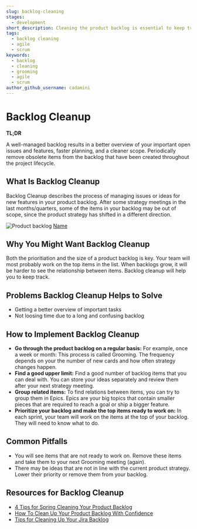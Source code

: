 ```yaml
---
slug: backlog-cleaning
stages:
  - development
short_description: Cleaning the product backlog is essential to keep track of which key product features should be developed next. 
tags:
  - backlog cleaning
  - agile
  - scrum
keywords:
  - backlog
  - cleaning
  - grooming
  - agile
  - scrum
author_github_username: cadamini
---
```


# Backlog Cleanup

**TL;DR**

A well-managed backlog results in a better overview of your important open issues and features, faster planning, and a cleaner scope. Periodically remove obsolete items from the backlog that have been created throughout the project lifecycle.

## What Is Backlog Cleanup  

Backlog Cleanup describes the process of managing issues or ideas for new features in your product backlog. After some strategy meetings in the last months/quarters, some of the items in your backlog may be out of scope, since the product strategy has shifted in a different direction.

![Product backlog](/files/backlog_cleanup.webp)
[Name](https://img.freepik.com/free-photo/close-up-sticky-note-with-product-backlog_23-2148513829.jpg)

## Why You Might Want Backlog Cleanup

Both the prioritiation and the size of a product backlog is key. Your team will most probably work on the top items in the list. 
When backlogs grow, it will be harder to see the relationship between items. Backlog cleanup will help you to keep track.

## Problems Backlog Cleanup Helps to Solve

- Getting a better overview of important tasks
- Not loosing time due to a long and confusing backlog

## How to Implement Backlog Cleanup

- **Go through the product backlog on a regular basis:** For example, once a week or month: This process is called Grooming. The frequency depends on your the number of new cards and how often strategy changes happen.
- **Find a good upper limit:** Find a good number of backlog items that you can deal with. You can store your ideas separately and review them after your next strategy meeting. 
- **Group related items:** To find relations between items, you can try to group them in Epics. Epics are your big topics that contain smaller pieces that are required to reach a goal or ship a bigger feature.
- **Prioritize your backlog and make the top items ready to work on:** In each sprint, your team will work on the items at the top of your backlog. They will need to know what to do.

## Common Pitfalls

- You will see items that are not ready to work on. Remove these items and take them to your next Grooming meeting (again).
- There may be ideas that are not in line with the current product strategy. Lower their priority or remove them from your backlog. 

## Resources for Backlog Cleanup

- [4 Tips for Spring Cleaning Your Product Backlog](https://www.mountaingoatsoftware.com/blog/4-tips-for-spring-cleaning-your-product-backlog)
- [How To Clean Up Your Product Backlog With Confidence](https://www.lutz-mueller.com/how-to-clean-up-your-product-backlog-with-confidence/)
- [Tips for Cleaning Up Your Jira Backlog](https://getagileright.com/tips-for-cleaning-up-your-jira-backlog/)

